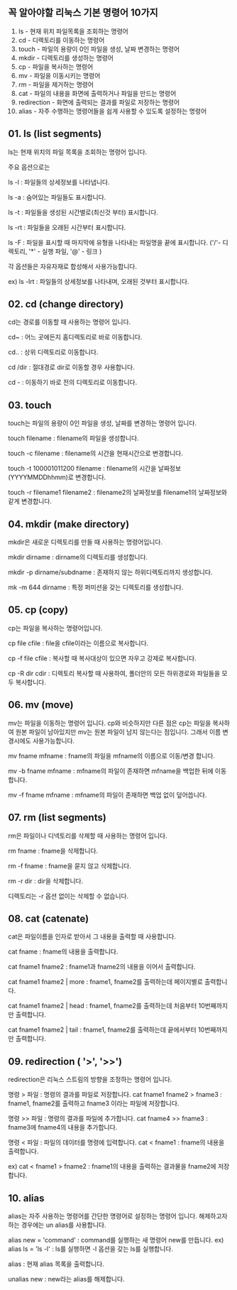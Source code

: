 ## 꼭 알아야할 리눅스 기본 명령어 10가지

1. ls - 현재 위치 파일목록을 조회하는 명령어
2. cd - 디렉토리를 이동하는 명령어
3. touch - 파일의 용량이 0인 파일을 생성, 날짜 변경하는 명령어
4. mkdir - 디렉토리를 생성하는 명령어
5. cp - 파일을 복사하는 명령어
6. mv - 파일을 이동시키는 명령어
7. rm - 파일을 제거하는 명령어
8. cat - 파일의 내용을 화면에 출력하거나 파일을 만드는 명령어
9. redirection - 화면에 출력되는 결과를 파일로 저장하는 명령어
10. alias - 자주 수행하는 명령어들을 쉽게 사용할 수 있도록 설정하는 명령어

## 01. ls (list segments)

ls는 현재 위치의 파일 목록을 조회하는 명령어 입니다.

주요 옵션으로는

ls -l : 파일들의 상세정보를 나타냅니다.

ls -a : 숨어있는 파일들도 표시합니다.

ls -t : 파일들을 생성된 시간별로(최신것 부터) 표시합니다.

ls -rt : 파일들을 오래된 시간부터 표시합니다.

ls -F : 파일을 표시할 때 마지막에 유형을 나타내는 파일명을 끝에 표시합니다.
('/'- 디렉토리, '*' - 실행 파일, '@' - 링크 )

각 옵션들은 자유자재로 합성해서 사용가능합니다.

ex) ls -lrt : 파일들의 상세정보를 나타내며, 오래된 것부터 표시합니다.

## 02. cd (change directory)

cd는 경로를 이동할 때 사용하는 명령어 입니다.

cd~ : 어느 곳에든지 홈디렉토리로 바로 이동합니다.

cd.. : 상위 디렉토리로 이동합니다.

cd /dir : 절대경로 dir로 이동할 경우 사용합니다.

cd - : 이동하기 바로 전의 디렉토리로 이동합니다.

## 03. touch

touch는 파일의 용량이 0인 파일을 생성, 날짜를 변경하는 명령어 입니다.

touch filename : filename의 파일을 생성합니다.

touch -c filename : filename의 시간을 현재시간으로 변경합니다.

touch -t 100001011200 filename : filename의 시간을 날짜정보(YYYYMMDDhhmm)로 변경합니다.

touch -r filename1 filename2 : filename2의 날짜정보를 filename1의 날짜정보와 같게 변경합니다.

## 04. mkdir (make directory)

mkdir은 새로운 디렉토리를 만들 때 사용하는 명령어입니다.

mkdir dirname : dirname의 디렉토리를 생성합니다.

mkdir -p dirname/subdname : 존재하지 않는 하위디렉토리까지 생성합니다.

mk -m 644 dirname : 특정 퍼미션을 갖는 디렉토리를 생성합니다.

## 05. cp (copy)

cp는 파일을 복사하는 명령어입니다.

cp file cfile : file을 cfile이라는 이름으로 복사합니다.

cp -f file cfile : 복사할 때 복사대상이 있으면 자우고 강제로 복사합니다.

cp -R dir cdir : 디렉토리 복사할 때 사용하여, 폴더안의 모든 하위경로와 파일들을 모두 복사합니다.

## 06. mv (move)

mv는 파일을 이동하는 명령어 입니다. cp와 비슷하지만 다른 점은 cp는 파일을 복사하여 원본 파일이 남아있지만 mv는 원본 파일이 남지 않는다는 점입니다. 그래서 이름 변경시에도 사용가능합니다.

mv fname mfname : fname의 파일을 mfname의 이름으로 이동/변경 합니다.

mv -b fname mfname : mfname의 파일이 존재하면 mfname을 백업한 뒤에 이동합니다.

mv -f fname mfname : mfname의 파일이 존재하면 백업 없이 덮어씁니다.

## 07. rm (list segments)

rm은 파일이나 디넥토리를 삭제할 때 사용하는 명령어 입니다.

rm fname : fname을 삭제합니다.

rm -f fname : fname을 묻지 않고 삭제합니다.

rm -r dir : dir을 삭제합니다.

디렉토리는 -r 옵션 없이는 삭제할 수 없습니다.

## 08. cat (catenate)

cat은 파일이름을 인자로 받아서 그 내용을 출력할 때 사용합니다.

cat fname : fname의 내용을 출력합니다.

cat fname1 fname2 : fname1과 fname2의 내용을 이어서 출력합니다.

cat fname1 fname2 | more : fname1, fname2를 출력하는데 페이지별로 출력합니다.

cat fname1 fname2 | head : fname1, fname2를 출력하는데 처음부터 10번째까지만 출력합니다.

cat fname1 fname2 | tail : fname1, fname2를 출력하는데 끝에서부터 10번째까지만 출력합니다.

## 09. redirection ( '>', '>>')

redirection은 리눅스 스트림의 방향을 조정하는 명령어 입니다.

명령 > 파일 : 명령의 결과를 파일로 저장합니다.
cat fname1 fname2 > fname3 : fname1, fname2를 출력하고 fname3 이라는 파일에 저장합니다.

명령 >> 파일 : 명령의 결과를 파일에 추가합니다.
cat fname4 >> fname3 : fname3에 fname4의 내용을 추가합니다.

명령 < 파일 : 파일의 데이터를 명령에 입력합니다.
cat < fname1 : fname의 내용을 출력합니다.

ex) cat < fname1 > fname2 : fname1의 내용을 출력하는 결과물을 fname2에 저장합니다.

## 10. alias

alias는 자주 사용하는 명령어를 간단한 명령어로 설정하는 명령어 입니다. 해제하고자 하는 경우에는 un alias를 사용합니다.

alias new = 'command' : command를 실행하는 새 명령어 new를 만듭니다.
ex) alias ls = 'ls -l' : ls를 실행하면 -l 옵션을 갖는 ls를 실행합니다.

alias : 현재 alias 목록을 출력합니다.

unalias new : new라는 alias를 해제합니다.
